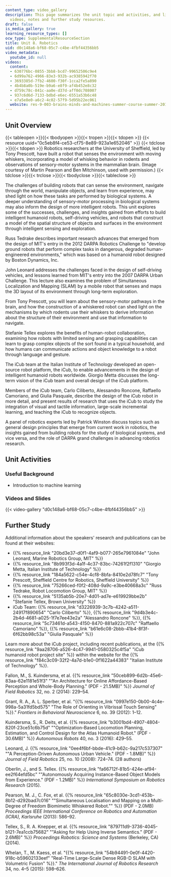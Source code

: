 ```yaml
---
content_type: video_gallery
description: This page summarizes the unit topic and activities, and links to lecture
  videos, notes and further study resources.
draft: false
is_media_gallery: true
learning_resource_types: []
ocw_type: SupplementalResourceSection
title: Unit 8. Robotics
uid: d0c148a6-bf68-05c7-c4be-4fbf44356bb5
video_metadata:
  youtube_id: null
videos:
  content:
  - 630776bc-0855-3bb8-bcd7-99652506c9e4
  - 6d99a762-4966-83e3-932b-ac9385942f70
  - 3693385d-7fb2-4600-f30f-1cca2fe5a890
  - 4b4b8a0b-519e-b9a6-e8f9-af4b452e8c32
  - d759c78c-841c-aa0e-d37d-aff0dc708007
  - 937c6d6d-7133-bdbd-e6ec-6551a53b6c48
  - e7a5e8e0-a6c2-4c02-57f9-5d95b22ec061
  website: res-9-003-brains-minds-and-machines-summer-course-summer-2015
---
```

## Unit Overview

{{< tableopen >}}{{< tbodyopen >}}{{< tropen >}}{{< tdopen >}}
{{< resource uuid="0c5eb8f4-ce53-cf75-8e89-923a1e652046" >}}
{{< tdclose >}}{{< tdopen >}}
Robotics researchers at the University of Sheffield, led by Tony Prescott, have built a robot that senses the environment with moving whiskers, incorporating a model of whisking behavior in rodents and observations of sensory-motor systems in the mammalian brain. (Image courtesy of Martin Pearson and Ben Mitchinson, used with permission.)
{{< tdclose >}}{{< trclose >}}{{< tbodyclose >}}{{< tableclose >}}

The challenges of building robots that can sense the environment, navigate through the world, manipulate objects, and learn from experience, may shed light on how these tasks are performed by biological systems. A deeper understanding of sensory-motor processing in biological systems may also inform the design of more intelligent robots. This unit explores some of the successes, challenges, and insights gained from efforts to build intelligent humanoid robots, self-driving vehicles, and robots that construct a model of the spatial structure of objects and surfaces in the environment through intelligent sensing and exploration.

Russ Tedrake describes important research advances that emerged from the design of MIT's entry in the 2012 DARPA Robotics Challenge to "develop ground robots that perform complex tasks in dangerous, degraded human-engineered environments," which was based on a humanoid robot designed by Boston Dynamics, Inc.

John Leonard addresses the challenges faced in the design of self-driving vehicles, and lessons learned from MIT's entry into the 2007 DARPA Urban Challenge. This lecture also examines the problem of Simultaneous Localization and Mapping (SLAM) by a mobile robot that senses and maps the 3D layout of its environment through long-term exploration.

From Tony Prescott, you will learn about the sensory-motor pathways in the brain, and how the construction of a whiskered robot can shed light on the mechanisms by which rodents use their whiskers to derive information about the structure of their environment and use that information to navigate.

Stefanie Tellex explores the benefits of human-robot collaboration, examining how robots with limited sensing and grasping capabilities can learn to grasp complex objects of the sort found in a typical household, and how humans can communicate actions and object knowledge to a robot through language and gesture.

The iCub team at the Italian Institute of Technology developed an open-source robot platform, the iCub, to enable advancements in the design of intelligent humanoid robots worldwide. Giorgio Metta discusses the long-term vision of the iCub team and overall design of the iCub platform.

Members of the iCub team, Carlo Ciliberto, Alessandro Roncone, Raffaello Camoriano, and Giulia Pasquale, describe the design of the iCub robot in more detail, and present results of research that uses the iCub to study the integration of visual and tactile information, large-scale incremental learning, and teaching the iCub to recognize objects.

A panel of robotics experts led by Patrick Winston discuss topics such as general design principles that emerge from current work in robotics, the insights gained from building robots for the study of biological systems, and vice versa, and the role of DARPA grand challenges in advancing robotics research.

## Unit Activities

### Useful Background

- Introduction to machine learning

### Videos and Slides

{{< video-gallery "d0c148a6-bf68-05c7-c4be-4fbf44356bb5" >}}

## Further Study

Additional information about the speakers' research and publications can be found at their websites:

- {{% resource_link "20bd3e37-d0f1-4af9-b077-265e7961084e" "John Leonard, Marine Robotics Group, MIT" %}}
- {{% resource_link "8b993f3d-4a1f-4c37-83bc-74261f2f1310" "Giorgio Metta, Italian Institute of Technology" %}}
- {{% resource_link "184a5622-c54e-4cf8-8bfa-8410e2d78fc7" "Tony Prescott, Sheffield Centre for Robotics, Sheffield University" %}}
- {{% resource_link "75266ced-f0f2-408d-9a9c-e3be40668a3c" "Russ Tedrake, Robot Locomotion Group, MIT" %}}
- {{% resource_link "5135ab5b-20e7-4d01-ad7e-e619929bbe2b" "Stefanie Tellex, Brown University" %}}
- iCub Team: {{% resource_link "d3226939-3c7b-4242-a511-24917f890654" "Carlo Ciliberto" %}}, {{% resource_link "9d4b3e4c-2b4d-4681-a025-1f7e7ee43e2a" "Alessandro Roncone" %}}, {{% resource_link "5c73461d-a543-4150-8470-881a922c707c" "Raffaello Camoriano" %}}, {{% resource_link "b61e6c08-2bbb-41b4-8f3f-6f62bb98c53a" "Giulia Pasquale" %}}

Learn more about the iCub project, including recent publications, at the {{% resource_link "9aa28706-a526-4c47-9941-0580325c4f5a" "iCub humanoid robot project site" %}} within the website for the {{% resource_link "f84c3c09-32f2-4a7d-b1e0-0f1622a44383" "Italian Institute of Technology" %}}.

Fallon, M., S. Kuindersma, et al. {{% resource_link "50ceb899-6d2b-45e6-83aa-62e1181e51f3" "\"An Architecture for Online Affordance-Based Perception and Whole-Body Planning.\" (PDF - 21.5MB)" %}} *Journal of Field Robotics* 32, no. 2 (2014): 229–54.

Grant, R. A., A. L. Sperber, et al. "{{% resource_link "0997e150-0b00-4c4e-998a-5a31fd5bd575" "The Role of Orienting in Vibrissal Touch Sensing" %}}." *Frontiers in Behavioral Neuroscience* 6, no. 39 (2012): 1–12.

Kuindersma, S., R. Deits, et al. {{% resource_link "b3001bd4-4907-4804-820f-23ce51c6b75d" "\"Optimization-Based Locomotion Planning, Estimation, and Control Design for the Atlas Humanoid Robot.\" (PDF - 30.6MB)" %}} *Autonomous Robots* 40, no. 3 (2016): 429–55.

Leonard, J. {{% resource_link "0ee4f6bf-bbde-41c9-b62c-9a217c537307" "\"A Perception-Driven Autonomous Urban Vehicle.\" (PDF - 1.8MB)" %}} *Journal of Field Robotics* 25, no. 10 (2008): 724–74. (28 authors)

Oberlin, J., and S. Tellex. {{% resource_link "fa66712f-81b5-424e-af94-ee2f64efd5bc" "\"Autonomously Acquiring Instance-Based Object Models from Experience.\" (PDF - 1.2MB)" %}} *International Symposium on Robotics Research* (2015).

Pearson, M. J., C. Fox, et al. {{% resource_link "65c8030e-3cd1-453b-8b12-d292bad7c016" "\"Simultaneous Localisation and Mapping on a Multi-Degree of Freedom Biomimetic Whiskered Robot.\"" %}} (PDF - 2.0MB) *Proceedings IEEE International Conference on Robotics and Automation (ICRA), Karlsruhe* (2013): 586–92.

Tellex, S., R. A. Knepper, et al. {{% resource_link "879711d9-3736-4045-b121-7ea1ccb75682" "\"Asking for Help Using Inverse Semantics.\" (PDF - 2.6MB)" %}} *Proceedings Robotics: Science and Systems* (Berkeley, CA) (2014).

Whelan, T., M. Kaess, et al. "{{% resource_link "54b94491-0e0f-4420-918c-b59602133eef" "Real-Time Large-Scale Dense RGB-D SLAM with Volumetric Fusion" %}}." *The International Journal of Robotics Research* 34, no. 4–5 (2015): 598–626.